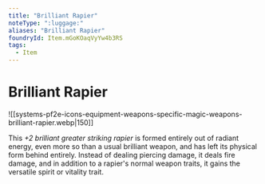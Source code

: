 ```yaml
---
title: "Brilliant Rapier"
noteType: ":luggage:"
aliases: "Brilliant Rapier"
foundryId: Item.mGoKOaqVyYw4b3RS
tags:
  - Item
---
```


# Brilliant Rapier
![[systems-pf2e-icons-equipment-weapons-specific-magic-weapons-brilliant-rapier.webp|150]]

This _+2 brilliant greater striking rapier_ is formed entirely out of radiant energy, even more so than a usual brilliant weapon, and has left its physical form behind entirely. Instead of dealing piercing damage, it deals fire damage, and in addition to a rapier's normal weapon traits, it gains the versatile spirit or vitality trait.
